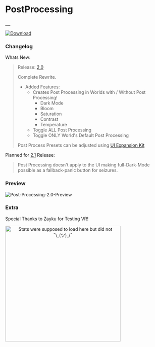 # PostProcessing

<a href="https://github.com/Arion-Kun/PostProcessing/releases/latest">
      <img src="https://img.shields.io/github/v/release/arion-kun/PostProcessing?style=for-the-badge" alt="" />
</a>
<a href="https://github.com/Arion-Kun/PostProcessing/releases/">
      <img src="https://img.shields.io/github/downloads/arion-kun/PostProcessing/total?label=Total%20Downloads&style=for-the-badge&color=darkgreen" alt="" />
</a>
<a href="https://github.com/Arion-Kun/PostProcessing/releases/latest">
      <img src="https://img.shields.io/github/downloads/arion-kun/PostProcessing/latest/total?label=Latest%20Version%20Manual%20Downloads&style=for-the-badge" alt="" />
</a>
<a href="https://github.com/Arion-Kun/PostProcessing/stargazers">
      <img src="https://img.shields.io/github/stars/Arion-Kun/PostProcessing?style=for-the-badge" alt="" />
</a>
<a href="https://github.com/Arion-Kun/PostProcessing/raw/master/LICENSE">
      <img src="https://img.shields.io/github/license/arion-kun/PostProcessing?color=blue&style=for-the-badge" alt="" />
</a>

[![Download](https://img.shields.io/badge/%20-Download-darkgreen?style=for-the-badge)](https://github.com/Arion-Kun/PostProcessing/releases/latest)

### Changelog
Whats New:
> Release: [2.0](https://github.com/Arion-Kun/PostProcessing/releases/tag/2.0)
>
> Complete Rewrite.
>
> * Added Features:
>   * Creates Post Processing in Worlds with / Without Post Processing!
>     * Dark Mode
>     * Bloom
>     * Saturation
>     * Contrast
>     * Temperature
>   * Toggle ALL Post Processing
>   * Toggle ONLY World's Default Post Processing
>
> Post Process Presets can be adjusted using [UI Expansion Kit](https://github.com/knah/VRCMods/tree/master/UIExpansionKit)


Planned for [2.1](https://github.com/Arion-Kun/PostProcessing/releases/tag/2.1) Release:
>
> Post Processing doesn't apply to the UI making full-Dark-Mode possible as a fallback-panic button for seizures.

### Preview

![Post-Processing-2.0-Preview](https://cdn.discordapp.com/attachments/826459638383640617/829086300148990052/VRChat-Dawn-1402-819-3Q.png)


### Extra

Special Thanks to Zayku for Testing VR!

  <p align=center>
    <a href="https://youtu.be/K7XHy8nppf4">
      <img align="left" width="365" src="https://github-readme-stats.vercel.app/api?username=Arion-Kun&show_icons=true&include_all_commits=true&show_icons=true&title_color=fff&icon_color=303030&text_color=fff&bg_color=303030&hide_border=false" alt="Stats were supposed to load here but did not ¯\_(ツ)_/¯" />
    </a>
  </p>
